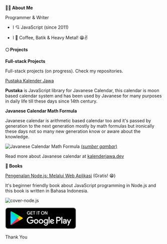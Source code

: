 **👨‍💻 About Me**

Programmer & Writer

- I 💘 JavaScript (since 2011)

- I 💖 Coffee, Batik & Heavy Metal! 😁✌️

**🌕 Projects**

**Full-stack Projects**

Full-stack projects (on progress). Check my repositories.

[Pustaka Kalender Jawa](https://github.com/kalenderjawa)

**Pustaka** is JavaScript library for Javanese Calendar, this calendar is moon based calendar system and has been used by Javanese for many purposes in daily life till these days since 14th century.
 
**Javanese Calendar Math Formula**

Javanese calendar is arithmetic based calendar too and it's passed by generation to the next generation mostly by math formulas but ironically these days not so many new generation know or aware about the knowledge.

![Javanese Calendar Math Formula](https://cdn.caknun.com/media/2019/01/20190102-menek-kalender-4.jpg)
[(*sumber gambar*)](https://www.caknun.com/2019/kalender-jowo-digowo-kalender-arab-digarap-kalender-barat-diruwat)

Read more about Javanese calendar at [kalenderjawa.dev](https://kalenderjawa.dev/)

**🎯 Books**

[Pengenalan Node.js: Melalui Web Aplikasi](https://play.google.com/store/books/details?id=pdOfDwAAQBAJ) (Gratis! 😁)

It's beginner friendly book about JavaScript programming in Node.js and this book is written in Bahasa Indonesia.

![cover-node.js](https://books.google.com/books/publisher/content/images/frontcover/pdOfDwAAQBAJ?fife=w200-h300)

<a href="https://play.google.com/store/books/details?id=pdOfDwAAQBAJ"><img src="https://github.com/junwatu/junwatu/raw/master/google-play-badge-small.png"></a>

Thank You
